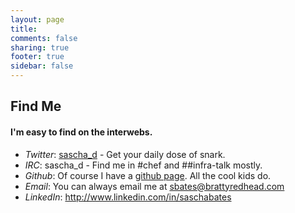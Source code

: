 ```yaml
---
layout: page
title: 
comments: false
sharing: true
footer: true
sidebar: false
---
```

## Find Me
#### I'm easy to find on the interwebs. 
 * *Twitter*: [sascha_d](https://twitter.com/#!/sascha_d) - Get your daily dose of snark.
 * *IRC*: sascha_d - Find me in #chef and ##infra-talk mostly.
 * *Github*: Of course I have a [github page](https://github.com/sbates). All the cool kids do. 
 * *Email*: You can always email me at <sbates@brattyredhead.com>
 * *LinkedIn*: <http://www.linkedin.com/in/saschabates>
